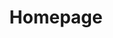 ---
title: Homepage
type: landing

cascade:
- _target:
    kind: page
    lang: en
    path: /post/**
  params:
    commentable: true

sections:
  - block: about.biography
    id: about
    content:
      title: Biography
      # Choose a user profile to display (a folder name within `content/authors/`)
      username: admin
    # Showcase personal skills or business features.
  - block: features
    content:
      title: Skills
      subtitle: My proficiency level for different technologies
      # Add/remove as many `feature` blocks below as you like.
      items:
        - name: "Python"
          icon: "python"
          icon_pack: "icomoon"
          description: "60%"
        - name: "GitLab CI and Admin"
          icon: "gitlab"
          icon_pack: "icomoon"
          description: "90%"
        - name: "Terraform"
          icon: "terraform"
          icon_pack: "icomoon"
          description: "50%"
        - name: "C#"
          icon: "csharp"
          icon_pack: "icomoon"
          description: "70%"
        - name: "Linux"
          icon: "linux"
          icon_pack: "icomoon"
          description: "60%"  
        - name: "Grafana and Prometheus"
          icon: "prometheus"
          icon_pack: "icomoon"
          description: "75%"
        - name: "Git"
          icon: "git"
          icon_pack: "icomoon"
          description: "70%"
        - name: "Kubernetes"
          icon: "kubernetes"
          icon_pack: "icomoon"
          description: "30%"
        - name: "Puppet"
          icon: "puppet"
          icon_pack: "icomoon"
          description: "80%"
  - block: collection
    id: projects
    content:
      title: Projects
      text: Personal projects that I do for learning and fun.
      filters:
        folders:
          - project
    design:
      view: masonry
  - block: collection
    id: posts
    content:
      title: Recent Posts
      subtitle: ''
      text: 'Check out my recent blog posts below!'
      # Choose how many pages you would like to display (0 = all pages)
      count: 5
      # Filter on criteria
      filters:
        # The folders to display content from
        folders:
          - post
        author: ""
        category: ""
        tag: ""
        publication_type: ""
        featured_only: false
        exclude_featured: false
        exclude_future: false
        exclude_past: false
      # Choose how many pages you would like to offset by
      # Useful if you wish to show the first item in the Featured widget
      offset: 0
      # Field to sort by, such as Date or Title
      sort_by: 'Date'
      sort_ascending: false
    design:
      # Choose a listing view
      view: compact
      # Choose single or dual column layout
      columns: '2'
  - block: contact
    id: contact
    content:
      title: Contact
      subtitle: ''
      text: ''
    #   Contact details - edit or remove options as needed
      email: owen.letts@gmail.com
      contact_links:
        - icon: linkedin
          icon_pack: fab
          name: LinkedIn
          link: https://www.linkedin.com/in/owen-letts-376563144
        - icon: cv
          icon_pack: ai
          name: Download my CV
          link: files/CV.pdf
      # Automatically link email and phone or display them just as text?
      autolink: true
      coordinates:
        latitude: '51.5076'
        longitude: '-0.1277'
    design:
      # Choose how many columns the section has. Valid values: '1' or '2'.
      columns: '1'
---